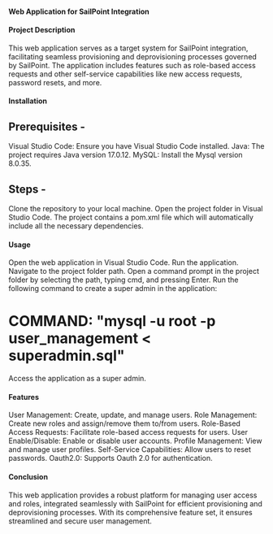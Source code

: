 #### Web Application for SailPoint Integration

#### Project Description
This web application serves as a target system for SailPoint integration, facilitating seamless provisioning and deprovisioning processes governed by SailPoint. The application includes features such as role-based access requests and other self-service capabilities like new access requests, password resets, and more.

#### Installation

## Prerequisites -
Visual Studio Code: Ensure you have Visual Studio Code installed.
Java: The project requires Java version 17.0.12.
MySQL: Install the Mysql version 8.0.35.

## Steps -
Clone the repository to your local machine.
Open the project folder in Visual Studio Code.
The project contains a pom.xml file which will automatically include all the necessary dependencies.

#### Usage
Open the web application in Visual Studio Code.
Run the application.
Navigate to the project folder path.
Open a command prompt in the project folder by selecting the path, typing cmd, and pressing Enter.
Run the following command to create a super admin in the application:
# COMMAND: "mysql -u root -p user_management < superadmin.sql"
Access the application as a super admin.

#### Features
User Management: Create, update, and manage users.
Role Management: Create new roles and assign/remove them to/from users.
Role-Based Access Requests: Facilitate role-based access requests for users.
User Enable/Disable: Enable or disable user accounts.
Profile Management: View and manage user profiles.
Self-Service Capabilities: Allow users to reset passwords.
Oauth2.0: Supports Oauth 2.0 for authentication.

#### Conclusion
This web application provides a robust platform for managing user access and roles, integrated seamlessly with SailPoint for efficient provisioning and deprovisioning processes. With its comprehensive feature set, it ensures streamlined and secure user management.